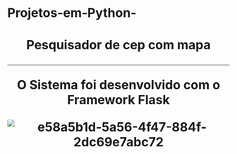 # Projetos-em-Python-

<h1 align = center>Pesquisador de cep com mapa<h1\>
<hr>
<h5align = center>O Sistema foi desenvolvido com o Framework Flask <h5\>

![e58a5b1d-5a56-4f47-884f-2dc69e7abc72](https://user-images.githubusercontent.com/99663486/153892640-f719123a-7dff-4079-82a8-f126f08b27af.jpg)

